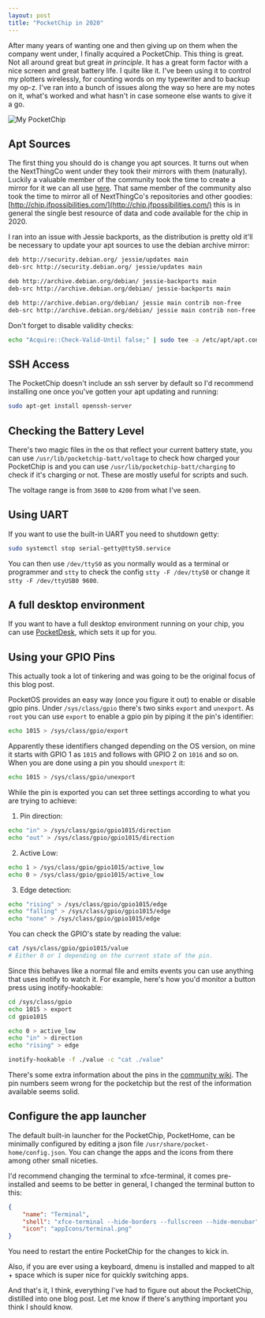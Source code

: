 ```yaml
---
layout: post
title: "PocketChip in 2020"
---
```


After many years of wanting one and then giving up on them when the company went
under, I finally acquired a PocketChip. This thing is great. Not all around
great but great _in principle_. It has a great form factor with a nice screen
and great battery life. I quite like it. I've been using it to control my
plotters wirelessly, for counting words on my typewriter and to backup my op-z.
I've ran into a bunch of issues along the way so here are my notes on it, what's
worked and what hasn't in case someone else wants to give it a go.

![My PocketChip](/files/2020-10-24-pocketchip-in-2020/pocket-chip.jpg)

## Apt Sources 
The first thing you should do is change you apt sources. It turns out when the
NextThingCo went under they took their mirrors with them (naturally). Luckily a
valuable member of the community took the time to create a mirror for it we can
all use [here](http://chip.jfpossibilities.com/chip/debian/).  That same member
of the community also took the time to mirror all of NextThingCo's repositories
and other goodies:
[http://chip.jfpossibilities.com/](http://chip.jfpossibilities.com/) this is in
general the single best resource of data and code available for the chip in
2020.

I ran into an issue with Jessie backports, as the distribution is pretty old
it'll be necessary to update your apt sources to use the debian archive mirror:

```sh
deb http://security.debian.org/ jessie/updates main
deb-src http://security.debian.org/ jessie/updates main

deb http://archive.debian.org/debian/ jessie-backports main
deb-src http://archive.debian.org/debian/ jessie-backports main

deb http://archive.debian.org/debian/ jessie main contrib non-free
deb-src http://archive.debian.org/debian/ jessie main contrib non-free
```

Don't forget to disable validity checks:

```sh
echo "Acquire::Check-Valid-Until false;" | sudo tee -a /etc/apt/apt.conf.d/10-nocheckvalid
```

## SSH Access
The PocketChip doesn't include an ssh server by default so I'd recommend
installing one once you've gotten your apt updating and running:

```sh
sudo apt-get install openssh-server
```

## Checking the Battery Level
There's two magic files in the os that reflect your current battery state, you
can use `/usr/lib/pocketchip-batt/voltage` to check how charged your
PocketChip is and you can use `/usr/lib/pocketchip-batt/charging` to check if
it's charging or not. These are mostly useful for scripts and such.

The voltage range is from `3600` to `4200` from what I've seen.

## Using UART
If you want to use the built-in UART you need to shutdown getty:

```sh
sudo systemctl stop serial-getty@ttyS0.service
```

You can then use `/dev/ttyS0` as you normally would as a terminal or programmer
and `stty` to check the config `stty -F /dev/ttyS0` or change it `stty -F
/dev/ttyUSB0 9600`.

## A full desktop environment
If you want to have a full desktop environment running on your chip, you can use
[PocketDesk](https://github.com/AllGray/PocketDesk), which sets it up for you.

## Using your GPIO Pins
This actually took a lot of tinkering and was going to be the original focus of
this blog post. 

PocketOS provides an easy way (once you figure it out) to enable or disable gpio
pins. Under `/sys/class/gpio` there's two sinks `export` and `unexport`. As
`root` you can use `export` to enable a gpio pin by piping it the pin's identifier:

```sh
echo 1015 > /sys/class/gpio/export 
```

Apparently these identifiers changed depending on the OS version, on mine it
starts with  GPIO 1 as `1015` and follows with GPIO 2 on `1016` and so on. When
you are done using a pin you should `unexport` it:

```sh
echo 1015 > /sys/class/gpio/unexport
```

While the pin is exported you can set three settings according to what you are
trying to achieve:

1. Pin direction:

```sh
echo "in" > /sys/class/gpio/gpio1015/direction
echo "out" > /sys/class/gpio/gpio1015/direction
```

2. Active Low:

```sh
echo 1 > /sys/class/gpio/gpio1015/active_low
echo 0 > /sys/class/gpio/gpio1015/active_low
```

3. Edge detection:

```sh
echo "rising" > /sys/class/gpio/gpio1015/edge
echo "falling" > /sys/class/gpio/gpio1015/edge
echo "none" > /sys/class/gpio/gpio1015/edge
```

You can check the GPIO's state by reading the value:

```sh
cat /sys/class/gpio/gpio1015/value
# Either 0 or 1 depending on the current state of the pin.
```

Since this behaves like a normal file and emits events you can use anything that
uses inotify to watch it. For example, here's how you'd monitor a button
press using inotify-hookable:

```sh
cd /sys/class/gpio
echo 1015 > export
cd gpio1015

echo 0 > active_low
echo "in" > direction
echo "rising" > edge

inotify-hookable -f ./value -c "cat ./value"
```

There's some extra information about the pins in the [community
wiki](http://www.chip-community.org/index.php/GPIO_Info). The pin numbers seem
wrong for the pocketchip but the rest of the information available seems solid.

## Configure the app launcher
The default built-in launcher for the PocketChip, PocketHome, can be minimally configured by
editing a json file `/usr/share/pocket-home/config.json`. You can change the
apps and the icons from there among other small niceties. 

I'd recommend changing the terminal to xfce-terminal, it comes pre-installed
and seems to be better in general, I changed the terminal button to this:

```json
{
	"name": "Terminal",
	"shell": "xfce-terminal --hide-borders --fullscreen --hide-menubar",
	"icon": "appIcons/terminal.png"
}
```

You need to restart the entire PocketChip for the changes to kick in. 

Also, if you are ever using a keyboard, dmenu is installed and mapped to alt +
space which is super nice for quickly switching apps.

And that's it, I think, everything I've had to figure out about the PocketChip,
distilled into one blog post. Let me know if there's anything important you
think I should know.
